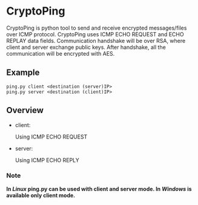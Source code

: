# CryptoPing
CryptoPing is python tool to send and receive encrypted messages/files over ICMP protocol. CryptoPing uses ICMP ECHO REQUEST and ECHO REPLAY data fields. Communication handshake will be over RSA, where client and server exchange public keys. After handshake, all the communication will be encrypted with AES.


## Example
```
ping.py client <destination (server)IP>
ping.py server <destination (client)IP>
```

## Overview
- client:

    Using ICMP ECHO REQUEST

- server:

    Using ICMP ECHO REPLY

### Note
**In _Linux_ ping.py can be used with client and server mode. In _Windows_ is available only client mode.**